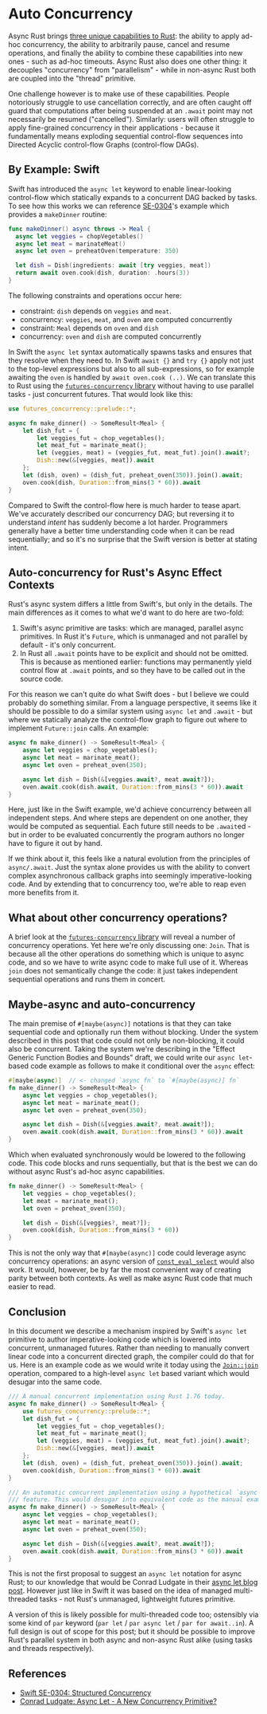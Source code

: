 # Auto Concurrency

Async Rust brings [three unique capabilities to
Rust](https://blog.yoshuawuyts.com/why-async-rust/): the ability to apply ad-hoc
concurrency, the ability to arbitrarily pause, cancel and resume operations, and
finally the ability to combine these capabilities into new ones - such as ad-hoc
timeouts. Async Rust also does one other thing: it decouples "concurrency" from
"parallelism" - while in non-async Rust both are coupled into the "thread"
primitive.

One challenge however is to make use of these capabilities. People notoriously
struggle to use cancellation correctly, and are often caught off guard that
computations after being suspended at an `.await` point may not necessarily be
resumed ("cancelled"). Similarly: users will often struggle to apply
fine-grained concurrency in their applications - because it fundamentally means
exploding sequential control-flow sequences into Directed Acyclic control-flow
Graphs (control-flow DAGs).

## By Example: Swift

Swift has introduced the `async let` keyword to enable linear-looking
control-flow which statically expands to a concurrent DAG backed by tasks. To
see how this works we can reference
[SE-0304](https://github.com/apple/swift-evolution/blob/main/proposals/0304-structured-concurrency.md)'s
example which provides a `makeDinner` routine:

```swift
func makeDinner() async throws -> Meal {
  async let veggies = chopVegetables()
  async let meat = marinateMeat()
  async let oven = preheatOven(temperature: 350)

  let dish = Dish(ingredients: await [try veggies, meat])
  return await oven.cook(dish, duration: .hours(3))
}
```

The following constraints and operations occur here:

- constraint: `dish` depends on `veggies` and `meat`.
- concurrency: `veggies`, `meat`, and `oven` are computed concurrently
- constraint: `Meal` depends on `oven` and `dish`
- concurrency: `oven` and `dish` are computed concurrently

In Swift the `async let` syntax automatically spawns tasks and ensures that they
resolve when they need to. In Swift `await {}` and `try {}` apply not just to
the top-level expressions but also to all sub-expressions, so for example
awaiting the `oven` is handled by `await oven.cook (..)`. We can translate this
to Rust using the [`futures-concurrency`
library](https://docs.rs/futures-concurrency) without having to use parallel
tasks - just concurrent futures. That would look like this:

```rust
use futures_concurrency::prelude::*;

async fn make_dinner() -> SomeResult<Meal> {
    let dish_fut = {
        let veggies_fut = chop_vegetables();
        let meat_fut = marinate_meat();
        let (veggies, meat) = (veggies_fut, meat_fut).join().await?;
        Dish::new(&[veggies, meat]).await
    };
    let (dish, oven) = (dish_fut, preheat_oven(350)).join().await;
    oven.cook(dish, Duration::from_mins(3 * 60)).await
}
```

Compared to Swift the control-flow here is much harder to tease apart. We've
accurately described our concurrency DAG; but reversing it to understand
_intent_ has suddenly become a lot harder. Programmers generally have a better
time understanding code when it can be read sequentially; and so it's no
surprise that the Swift version is better at stating intent.

## Auto-concurrency for Rust's Async Effect Contexts

Rust's async system differs a little from Swift's, but only in the details. The
main differences as it comes to what we'd want to do here are two-fold:

1. Swift's async primitive are tasks: which are managed, parallel async
   primitives. In Rust it's `Future`, which is unmanaged and not parallel by
   default - it's only concurrent.
2. In Rust all `.await` points have to be explicit and should not be omitted.
   This is because as mentioned earlier: functions may permanently yield control
   flow at `.await` points, and so they have to be called out in the source code.

For this reason we can't quite do what Swift does - but I believe we could
probably do something similar. From a language perspective, it seems like it
should be possible to do a similar system using `async let` and `.await` - but
where we statically analyze the control-flow graph to figure out where to
implement `Future::join` calls. An example:

```rust
async fn make_dinner() -> SomeResult<Meal> {
    async let veggies = chop_vegetables();
    async let meat = marinate_meat();
    async let oven = preheat_oven(350);

    async let dish = Dish(&[veggies.await?, meat.await?]);
    oven.await.cook(dish.await, Duration::from_mins(3 * 60)).await
}
```

Here, just like in the Swift example, we'd achieve concurrency between all
independent steps. And where steps are dependent on one another, they would be
computed as sequential. Each future still needs to be `.await`ed - but in order
to be evaluated concurrently the program authors no longer have to figure it out
by hand.

If we think about it, this feels like a natural evolution from the principles of
`async/.await`. Just the syntax alone provides us with the ability to convert
complex asynchronous callback graphs into seemingly imperative-looking code. And
by extending that to concurrency too, we're able to reap even more benefits from it.

## What about other concurrency operations?

A brief look at the [`futures-concurrency`
library](https://docs.rs/futures-concurrency/latest/futures_concurrency/) will
reveal a number of concurrency operations. Yet here we're only discussing one:
`Join`. That is because all the other operations do something which is unique to
async code, and so we have to write async code to make full use of it. Whereas
`join` does not semantically change the code: it just takes independent
sequential operations and runs them in concert.

## Maybe-async and auto-concurrency

The main premise of `#[maybe(async)]` notations is that they can take sequential
code and optionally run them without blocking. Under the system described in
this post that code could not only be non-blocking, it could also be concurrent.
Taking the system we're describing in the "Effect Generic Function Bodies and
Bounds" draft, we could write our `async let`-based code example as follows to
make it conditional over the `async` effect:

```rust
#[maybe(async)]  // <- changed `async fn` to `#[maybe(async)] fn`
fn make_dinner() -> SomeResult<Meal> {
    async let veggies = chop_vegetables();
    async let meat = marinate_meat();
    async let oven = preheat_oven(350);

    async let dish = Dish(&[veggies.await?, meat.await?]);
    oven.await.cook(dish.await, Duration::from_mins(3 * 60)).await
}
```

Which when evaluated synchronously would be lowered to the following code. This
code blocks and runs sequentially, but that is the best we can do without async
Rust's ad-hoc async capabilities.

```rust
fn make_dinner() -> SomeResult<Meal> {
    let veggies = chop_vegetables();
    let meat = marinate_meat();
    let oven = preheat_oven(350);

    let dish = Dish(&[veggies?, meat?]);
    oven.cook(dish, Duration::from_mins(3 * 60))
}
```

This is not the only way that `#[maybe(async)]` code could leverage async
concurrency operations: an async version of
[`const_eval_select`](https://doc.rust-lang.org/std/intrinsics/fn.const_eval_select.html)
would also work. It would, however, be by far the most convenient way of
creating parity between both contexts. As well as make async Rust code that much
easier to read.

## Conclusion

In this document we describe a mechanism inspired by Swift's `async let`
primitive to author imperative-looking code which is lowered into concurrent,
unmanaged futures. Rather than needing to manually convert linear code into a
concurrent directed graph, the compiler could do that for us. Here is an example
code as we would write it today using the
[`Join::join`](https://docs.rs/futures-concurrency/latest/futures_concurrency/future/trait.Join.html)
operation, compared to a high-level `async let` based variant which would
desugar into the same code.

```rust
/// A manual concurrent implementation using Rust 1.76 today.
async fn make_dinner() -> SomeResult<Meal> {
    use futures_concurrency::prelude::*;
    let dish_fut = {
        let veggies_fut = chop_vegetables();
        let meat_fut = marinate_meat();
        let (veggies, meat) = (veggies_fut, meat_fut).join().await?;
        Dish::new(&[veggies, meat]).await
    };
    let (dish, oven) = (dish_fut, preheat_oven(350)).join().await;
    oven.cook(dish, Duration::from_mins(3 * 60)).await
}

/// An automatic concurrent implementation using a hypothetical `async let`
/// feature. This would desugar into equivalent code as the manual example.
async fn make_dinner() -> SomeResult<Meal> {
    async let veggies = chop_vegetables();
    async let meat = marinate_meat();
    async let oven = preheat_oven(350);

    async let dish = Dish(&[veggies.await?, meat.await?]);
    oven.await.cook(dish.await, Duration::from_mins(3 * 60)).await
}
```

This is not the first proposal to suggest an `async let` notation for async
Rust; to our knowledge that would be Conrad Ludgate in their [async let blog
post](https://conradludgate.com/posts/async-let). However just like in Swift it
was based on the idea of managed multi-threaded tasks - not Rust's unmanaged,
lightweight futures primitive.

A version of this is likely possible for multi-threaded code too; ostensibly via
some kind of `par` keyword (`par let` / `par async let` / `par for await..in`).
A full design is out of scope for this post; but it should be possible to
improve Rust's parallel system in both async and non-async Rust alike (using
tasks and threads respectively).

## References

- [Swift SE-0304: Structured Concurrency](https://github.com/apple/swift-evolution/blob/main/proposals/0304-structured-concurrency.md)
- [Conrad Ludgate: Async Let - A New Concurrency Primitive?](https://conradludgate.com/posts/async-let)
